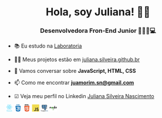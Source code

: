 <h1 align="center">Hola, soy Juliana!  🖖🏽</h1>
<h3 align="center">Desenvolvedora Fron-End Junior 👩🏽‍💻💻 </h3>


- 📚 Eu estudo na  [Laboratoria](https://github.com/Laboratoria)

- 👨‍💻 Meus projetos estão em [juliana.silveira.github.br](https://github.com/JulianaAmoriN)

- 💬 Vamos conversar sobre **JavaScript, HTML, CSS**

- 📫 Como me encontrar **juamorim.sn@gmail.com**

- ☑  Veja meu perfil no Linkedin [Juliana Silveira Nascimento](https://www.linkedin.com/in/juliana-silveira-nascimento/)


<p align="left">
<img src="https://raw.githubusercontent.com/devicons/devicon/master/icons/react/react-original-wordmark.svg" alt="react" width="20" height="20"/>
<img src="https://raw.githubusercontent.com/devicons/devicon/master/icons/css3/css3-plain-wordmark.svg" alt="css3"  width="20" height="20"/>
<img src="https://raw.githubusercontent.com/devicons/devicon/master/icons/html5/html5-original-wordmark.svg" alt="html5"  width="20" height="20"/>
<img src="https://raw.githubusercontent.com/devicons/devicon/master/icons/javascript/javascript-original.svg" alt="javascript" width="20" height="20"/>
<img src="https://raw.githubusercontent.com/devicons/devicon/master/icons/postgresql/postgresql-original-wordmark.svg" alt="postgresql" width="20" height="20"/>
<img src="https://raw.githubusercontent.com/devicons/devicon/master/icons/nodejs/nodejs-original-wordmark.svg" alt="nodejs" width="20" height="20"/></p><p align="center">
</p>

